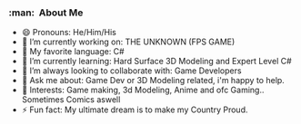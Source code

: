 <h3> :man: &nbsp;About Me </h3>

- 😄 Pronouns: He/Him/His 
- 🔭 I’m currently working on: THE UNKNOWN (FPS GAME)
- 💓 My favorite language: C#
- 🌱 I’m currently learning: Hard Surface 3D Modeling and Expert Level C#
- 👯 I’m always looking to collaborate with: Game Developers
- 💬 Ask me about: Game Dev or 3D Modeling related, i'm happy to help.
- 💜 Interests: Game making, 3d Modeling, Anime and ofc Gaming.. Sometimes Comics aswell
- ⚡ Fun fact: My ultimate dream is to make my Country Proud.

